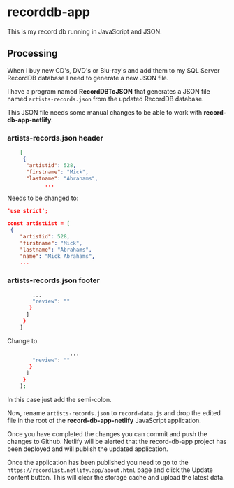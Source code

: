 # recorddb-app

This is my record db running in JavaScript and JSON.

## Processing

When I buy new CD's, DVD's or Blu-ray's and add them to my SQL Server RecordDB database I need to generate a new JSON file.

I have a program named **RecordDBToJSON** that generates a JSON file named ``artists-records.json`` from the updated RecordDB database.

This JSON file needs some manual changes to be able to work with **record-db-app-netlify**.

### artists-records.json header

```json
    [
     {
      "artistid": 528,
      "firstname": "Mick",
      "lastname": "Abrahams",
            ...
```

Needs to be changed to:

```JSON
'use strict';

const artistList = [
 {
    "artistid": 528,
    "firstname": "Mick",
    "lastname": "Abrahams",
    "name": "Mick Abrahams",
    ...
```

### artists-records.json footer

```bash
        ...
        "review": ""
       }
      ]
     }
    ]
```

Change to.

```bash
                    ...
        "review": ""
       }
      ]
     }
    ];
```

In this case just add the semi-colon.

Now, rename ``artists-records.json`` to ``record-data.js`` and drop the edited file in the root of the **record-db-app-netlify** JavaScript application.

Once you have completed the changes you can commit and push the changes to Github. Netlify will be alerted that the record-db-app project has been deployed and will publish the updated application.

Once the application has been published you need to go to the ``https://recordlist.netlify.app/about.html`` page and click the Update content button. This will clear the storage cache and upload the latest data.
